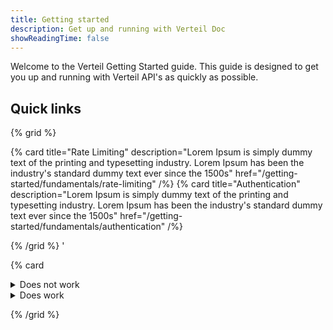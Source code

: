 ```yaml
---
title: Getting started
description: Get up and running with Verteil Doc
showReadingTime: false
---
```


Welcome to the Verteil Getting Started guide. This guide is designed to get you up and running with Verteil API's as quickly as
possible.


## Quick links

{% grid %}

{% card
   title="Rate Limiting"
   description="Lorem Ipsum is simply dummy text of the printing and typesetting industry. Lorem Ipsum has been the industry's standard dummy text ever since the 1500s"
   href="/getting-started/fundamentals/rate-limiting" /%}
{% card
   title="Authentication"
   description="Lorem Ipsum is simply dummy text of the printing and typesetting industry. Lorem Ipsum has been the industry's standard dummy text ever since the 1500s"
   href="/getting-started/fundamentals/authentication" /%}

{% /grid %}
'

{% card
   <details><summary>Does not work</summary>
[hi](https://hello.ca)
</details>


<details><summary>Does work</summary>

[hi](https://hello.ca)

</details>

{% /grid %}

